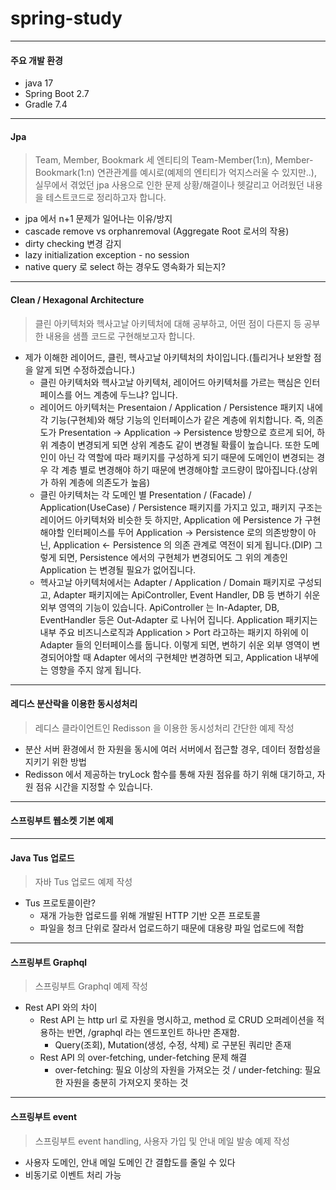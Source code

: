 # spring-study
-------------------------
#### 주요 개발 환경
  * java 17
  * Spring Boot 2.7
  * Gradle 7.4

-------------------------

#### Jpa
> Team, Member, Bookmark 세 엔티티의 Team-Member(1:n), Member-Bookmark(1:n) 연관관계를 예시로(예제의 엔티티가 억지스러울 수 있지만..), 실무에서 겪었던 jpa 사용으로 인한 문제 상황/해결이나 헷갈리고 어려웠던 내용을 테스트코드로 정리하고자 합니다.

* jpa 에서 n+1 문제가 일어나는 이유/방지
* cascade remove vs orphanremoval (Aggregate Root 로서의 작용)
* dirty checking 변경 감지
* lazy initialization exception - no session
* native query 로 select 하는 경우도 영속화가 되는지?

-------------------------

#### Clean / Hexagonal Architecture
> 클린 아키텍처와 헥사고날 아키텍처에 대해 공부하고, 어떤 점이 다른지 등 공부한 내용을 샘플 코드로 구현해보고자 합니다.
* 제가 이해한 레이어드, 클린, 헥사고날 아키텍처의 차이입니다.(틀리거나 보완할 점을 알게 되면 수정하겠습니다.)
    * 클린 아키텍처와 헥사고날 아키텍처, 레이어드 아키텍처를 가르는 핵심은 인터페이스를 어느 계층에 두느냐? 입니다.
    * 레이어드 아키텍처는 Presentaion / Application / Persistence 패키지 내에 각 기능(구현체)와 해당 기능의 인터페이스가 같은 계층에 위치합니다. 즉, 의존도가 Presentation -> Application -> Persistence 방향으로 흐르게 되어, 하위 계층이 변경되게 되면 상위 계층도 같이 변경될 확률이 높습니다. 또한 도메인이 아닌 각 역할에 따라 패키지를 구성하게 되기 때문에 도메인이 변경되는 경우 각 계층 별로 변경해야 하기 때문에 변경해야할 코드량이 많아집니다.(상위가 하위 계층에 의존도가 높음)
    * 클린 아키텍처는 각 도메인 별 Presentation / (Facade) / Application(UseCase) / Persistence 패키지를 가지고 있고, 패키지 구조는 레이어드 아키텍처와 비슷한 듯 하지만, Application 에 Persistence 가 구현해야할 인터페이스를 두어 Application -> Persistence 로의 의존방향이 아닌, Application <- Persistence 의 의존 관계로 역전이 되게 됩니다.(DIP) 그렇게 되면, Persistence 에서의 구현체가 변경되어도 그 위의 계층인 Application 는 변경될 필요가 없어집니다.
    * 헥사고날 아키텍처에서는 Adapter / Application / Domain 패키지로 구성되고, Adapter 패키지에는 ApiController, Event Handler, DB 등 변하기 쉬운 외부 영역의 기능이 있습니다. ApiController 는 In-Adapter, DB, EventHandler 등은 Out-Adapter 로 나뉘어 집니다. Application 패키지는 내부 주요 비즈니스로직과 Application > Port 라고하는 패키지 하위에 이 Adapter 들의 인터페이스를 둡니다. 이렇게 되면, 변하기 쉬운 외부 영역이 변경되어야할 때 Adapter 에서의 구현체만 변경하면 되고, Application 내부에는 영향을 주지 않게 됩니다.
-------------------------

#### 레디스 분산락을 이용한 동시성처리
> 레디스 클라이언트인 Redisson 을 이용한 동시성처리 간단한 예제 작성

* 분산 서버 환경에서 한 자원을 동시에 여러 서버에서 접근할 경우, 데이터 정합성을 지키기 위한 방법
* Redisson 에서 제공하는 tryLock 함수를 통해 자원 점유를 하기 위해 대기하고, 자원 점유 시간을 지정할 수 있습니다.

-------------------------
#### 스프링부트 웹소켓 기본 예제


-------------------------
#### Java Tus 업로드
> 자바 Tus 업로드 예제 작성

* Tus 프로토콜이란? 
   * 재개 가능한 업로드를 위해 개발된 HTTP 기반 오픈 프로토콜
   * 파일을 청크 단위로 잘라서 업로드하기 때문에 대용량 파일 업로드에 적합
   
-------------------------
#### 스프링부트 Graphql
> 스프링부트 Graphql 예제 작성

* Rest API 와의 차이
   * Rest API 는 http url 로 자원을 명시하고, method 로 CRUD 오퍼레이션을 적용하는 반면, /graphql 라는 엔드포인트 하나만 존재함.
      * Query(조회), Mutation(생성, 수정, 삭제) 로 구분된 쿼리만 존재
   * Rest API 의 over-fetching, under-fetching 문제 해결
      * over-fetching: 필요 이상의 자원을 가져오는 것 / under-fetching: 필요한 자원을 충분히 가져오지 못하는 것
      
-------------------------
#### 스프링부트 event
> 스프링부트 event handling, 사용자 가입 및 안내 메일 발송 예제 작성

* 사용자 도메인, 안내 메일 도메인 간 결합도를 줄일 수 있다
* 비동기로 이벤트 처리 가능
